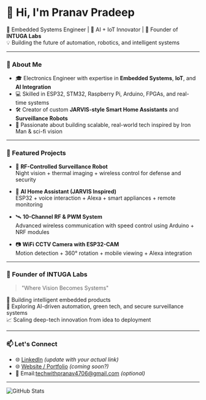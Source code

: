 # 👋 Hi, I'm Pranav Pradeep

🔧 Embedded Systems Engineer | 🤖 AI + IoT Innovator | 🧠 Founder of **INTUGA Labs**  
💡 Building the future of automation, robotics, and intelligent systems  

---

### 🚀 About Me

- 🎓 Electronics Engineer with expertise in **Embedded Systems**, **IoT**, and **AI Integration**
- 💻 Skilled in ESP32, STM32, Raspberry Pi, Arduino, FPGAs, and real-time systems
- 🛠️ Creator of custom **JARVIS-style Smart Home Assistants** and **Surveillance Robots**
- 📡 Passionate about building scalable, real-world tech inspired by Iron Man & sci-fi vision

---

### 📂 Featured Projects

- 🤖 **RF-Controlled Surveillance Robot**  
  Night vision + thermal imaging + wireless control for defense and security

- 🧠 **AI Home Assistant (JARVIS Inspired)**  
  ESP32 + voice interaction + Alexa + smart appliances + remote monitoring

- 🛰️ **10-Channel RF & PWM System**  
  Advanced wireless communication with speed control using Arduino + NRF modules

- 📷 **WiFi CCTV Camera with ESP32-CAM**  
  Motion detection + 360° rotation + mobile viewing + Alexa integration

---

### 🏢 Founder of INTUGA Labs

> "Where Vision Becomes Systems"

🔬 Building intelligent embedded products  
🌱 Exploring AI-driven automation, green tech, and secure surveillance systems  
📈 Scaling deep-tech innovation from idea to deployment

---

### 📫 Let's Connect

- 🌐 [LinkedIn](https://linkedin.com/in/your-link) *(update with your actual link)*
- 🌐 [Website / Portfolio](https://your-website.com) *(coming soon?)*
- 📧 Email:techwithpranav4706@gmail.com *(optional)*

---

![GitHub Stats](https://github-readme-stats.vercel.app/api?username=pranavpradeep&show_icons=true&theme=radical)
